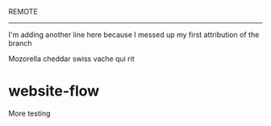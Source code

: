 REMOTE

------------------------------------------------------------------------------------

I'm adding another line here because I messed up my first attribution of the branch

Mozorella
cheddar
swiss
vache qui rit

# website-flow

More testing
